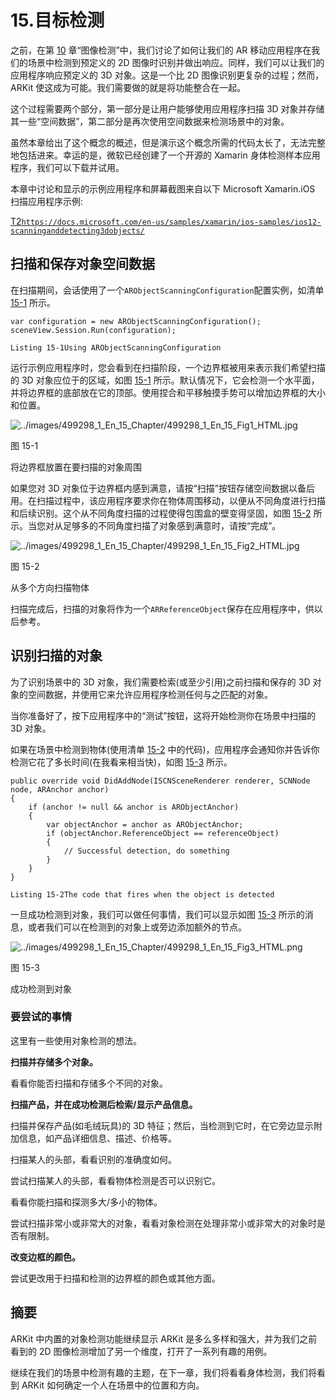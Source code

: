 # 15.目标检测

之前，在第 [10](10.html) 章“图像检测”中，我们讨论了如何让我们的 AR 移动应用程序在我们的场景中检测到预定义的 2D 图像时识别并做出响应。同样，我们可以让我们的应用程序响应预定义的 3D 对象。这是一个比 2D 图像识别更复杂的过程；然而，ARKit 使这成为可能。我们需要做的就是将功能整合在一起。

这个过程需要两个部分，第一部分是让用户能够使用应用程序扫描 3D 对象并存储其一些“空间数据”，第二部分是再次使用空间数据来检测场景中的对象。

虽然本章给出了这个概念的概述，但是演示这个概念所需的代码太长了，无法完整地包括进来。幸运的是，微软已经创建了一个开源的 Xamarin 身体检测样本应用程序，我们可以下载并试用。

本章中讨论和显示的示例应用程序和屏幕截图来自以下 Microsoft Xamarin.iOS 扫描应用程序示例:

[T2`https://docs.microsoft.com/en-us/samples/xamarin/ios-samples/ios12-scanninganddetecting3dobjects/`](https://docs.microsoft.com/en-us/samples/xamarin/ios-samples/ios12-scanninganddetecting3dobjects/)

## 扫描和保存对象空间数据

在扫描期间，会话使用了一个`ARObjectScanningConfiguration`配置实例，如清单 [15-1](#PC1) 所示。

```
var configuration = new ARObjectScanningConfiguration();
sceneView.Session.Run(configuration);

Listing 15-1Using ARObjectScanningConfiguration

```

运行示例应用程序时，您会看到在扫描阶段，一个边界框被用来表示我们希望扫描的 3D 对象应位于的区域，如图 [15-1](#Fig1) 所示。默认情况下，它会检测一个水平面，并将边界框的底部放在它的顶部。使用捏合和平移触摸手势可以增加边界框的大小和位置。

![../images/499298_1_En_15_Chapter/499298_1_En_15_Fig1_HTML.jpg](../images/499298_1_En_15_Chapter/499298_1_En_15_Fig1_HTML.jpg)

图 15-1

将边界框放置在要扫描的对象周围

如果您对 3D 对象位于边界框内感到满意，请按“扫描”按钮存储空间数据以备后用。在扫描过程中，该应用程序要求你在物体周围移动，以便从不同角度进行扫描和后续识别。这个从不同角度扫描的过程使得包围盒的壁变得坚固，如图 [15-2](#Fig2) 所示。当您对从足够多的不同角度扫描了对象感到满意时，请按“完成”。

![../images/499298_1_En_15_Chapter/499298_1_En_15_Fig2_HTML.jpg](../images/499298_1_En_15_Chapter/499298_1_En_15_Fig2_HTML.jpg)

图 15-2

从多个方向扫描物体

扫描完成后，扫描的对象将作为一个`ARReferenceObject`保存在应用程序中，供以后参考。

## 识别扫描的对象

为了识别场景中的 3D 对象，我们需要检索(或至少引用)之前扫描和保存的 3D 对象的空间数据，并使用它来允许应用程序检测任何与之匹配的对象。

当你准备好了，按下应用程序中的“测试”按钮，这将开始检测你在场景中扫描的 3D 对象。

如果在场景中检测到物体(使用清单 [15-2](#PC2) 中的代码)，应用程序会通知你并告诉你检测它花了多长时间(在我看来相当快)，如图 [15-3](#Fig3) 所示。

```
public override void DidAddNode(ISCNSceneRenderer renderer, SCNNode node, ARAnchor anchor)
{
    if (anchor != null && anchor is ARObjectAnchor)
    {
        var objectAnchor = anchor as ARObjectAnchor;
        if (objectAnchor.ReferenceObject == referenceObject)
        {
            // Successful detection, do something
        }
    }
}

Listing 15-2The code that fires when the object is detected

```

一旦成功检测到对象，我们可以做任何事情，我们可以显示如图 [15-3](#Fig3) 所示的消息，或者我们可以在检测到的对象上或旁边添加额外的节点。

![../images/499298_1_En_15_Chapter/499298_1_En_15_Fig3_HTML.png](../images/499298_1_En_15_Chapter/499298_1_En_15_Fig3_HTML.png)

图 15-3

成功检测到对象

### 要尝试的事情

这里有一些使用对象检测的想法。

**扫描并存储多个对象。**

看看你能否扫描和存储多个不同的对象。

**扫描产品，并在成功检测后检索/显示产品信息。**

扫描并保存产品(如毛绒玩具)的 3D 特征；然后，当检测到它时，在它旁边显示附加信息，如产品详细信息、描述、价格等。

扫描某人的头部，看看识别的准确度如何。

尝试扫描某人的头部，看看物体检测是否可以识别它。

看看你能扫描和探测多大/多小的物体。

尝试扫描非常小或非常大的对象，看看对象检测在处理非常小或非常大的对象时是否有限制。

**改变边框的颜色。**

尝试更改用于扫描和检测的边界框的颜色或其他方面。

## 摘要

ARKit 中内置的对象检测功能继续显示 ARKit 是多么多样和强大，并为我们之前看到的 2D 图像检测增加了另一个维度，打开了一系列有趣的用例。

继续在我们的场景中检测有趣的主题，在下一章，我们将看看身体检测，我们将看到 ARKit 如何确定一个人在场景中的位置和方向。